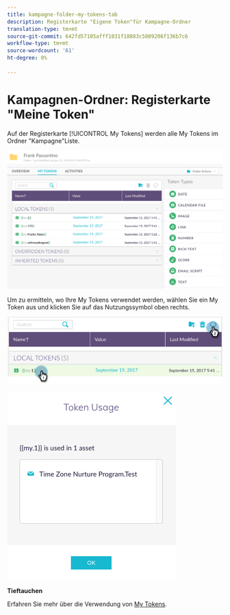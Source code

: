```yaml
---
title: kampagne-folder-my-tokens-tab
description: Registerkarte "Eigene Token"für Kampagne-Ordner
translation-type: tm+mt
source-git-commit: 642fd57105afff1031f18883c5809206f136b7c6
workflow-type: tm+mt
source-wordcount: '61'
ht-degree: 0%

---
```



# Kampagnen-Ordner: Registerkarte &quot;Meine Token&quot;

Auf der Registerkarte [!UICONTROL My Tokens] werden alle My Tokens im Ordner &quot;Kampagne&quot;Liste.

![Bild eins](/help/sky/assets/campaign-folders/campaign-folder-my-tokens-tab/campaign-folder-my-tokens-tab-1.png)

Um zu ermitteln, wo Ihre My Tokens verwendet werden, wählen Sie ein My Token aus und klicken Sie auf das Nutzungssymbol oben rechts.

![Bild zwei](/help/sky/assets/campaign-folders/campaign-folder-my-tokens-tab/campaign-folder-my-tokens-tab-2.png)

![Bild drei](/help/sky/assets/campaign-folders/campaign-folder-my-tokens-tab/campaign-folder-my-tokens-tab-3.png)

**Tieftauchen**

Erfahren Sie mehr über die Verwendung von [My Tokens](/help/sky/understanding-my-tokens.md).
